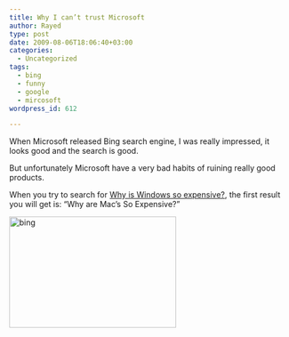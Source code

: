 ```yaml
---
title: Why I can’t trust Microsoft
author: Rayed
type: post
date: 2009-08-06T18:06:40+03:00
categories:
  - Uncategorized
tags:
  - bing
  - funny
  - google
  - mircosoft
wordpress_id: 612

---
```

<p>When Microsoft released Bing search engine, I was really impressed, it looks good and the search is good.</p>
<p>But unfortunately Microsoft have a very bad habits of ruining really good products.</p>
<p>When you try to search for <a href="http://www.bing.com/search?q=Why+is+Windows+so+expensive%3F&#038;form=QBRE&#038;qs=n">Why is Windows so expensive?</a>, the first result you will get is: &#8220;Why are Mac&#8217;s So Expensive?&#8221;</p>
<p><a href="http://rayed.com/wordpress/wp-content/uploads/2009/08/bing.jpg"><img src="http://rayed.com/wordpress/wp-content/uploads/2009/08/bing-300x200.jpg" alt="bing" title="bing" width="300" height="200" class="aligncenter size-medium wp-image-613" srcset="https://rayed.com/wordpress/wp-content/uploads/2009/08/bing-300x200.jpg 300w, https://rayed.com/wordpress/wp-content/uploads/2009/08/bing.jpg 718w" sizes="(max-width: 300px) 100vw, 300px" /></a></p>
